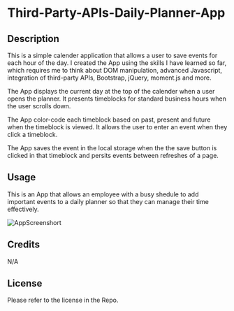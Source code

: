 # Third-Party-APIs-Daily-Planner-App

## Description

This is a simple calender application that allows a user to save events for each hour of the day. I created the App using the skills I have learned so far, which requires me to think about DOM manipulation, advanced Javascript, integration of third-party APIs, Bootstrap, jQuery, moment.js and more.

The App displays the current day at the top of the calender when a user opens the planner. It presents timeblocks for standard business hours when the user scrolls down.

The App color-code each timeblock based on past, present and future when the timeblock is viewed. It allows the user to enter an event when they click a timeblock.

The App saves the event in the local storage when the the save button is clicked in that timeblock and persits events between refreshes of a page.




## Usage

This is an App that allows an employee with a busy shedule to add important events to a daily planner so that they can manage their time effectively.

![AppScreenshort]()


## Credits
 N/A





## License

Please refer to the license in the Repo.